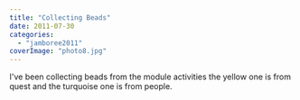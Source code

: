```yaml
---
title: "Collecting Beads"
date: 2011-07-30
categories: 
  - "jamboree2011"
coverImage: "photo8.jpg"
---
```


I've been collecting beads from the module activities the yellow one is from quest and the turquoise one is from people.
